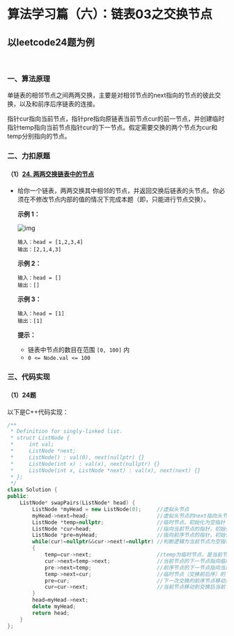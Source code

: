 # 算法学习篇（六）：链表03之交换节点

## 以leetcode24题为例

​		

### 一、算法原理

​		单链表的相邻节点之间两两交换，主要是对相邻节点的next指向的节点的彼此交换，以及和前序后序链表的连接。

​		指针cur指向当前节点，指针pre指向原链表当前节点cur的前一节点，并创建临时指针temp指向当前节点指针cur的下一节点。假定需要交换的两个节点为cur和temp分别指向的节点。

### 二、力扣原题

#### （1）[24. 两两交换链表中的节点](https://leetcode.cn/problems/swap-nodes-in-pairs/)

- 给你一个链表，两两交换其中相邻的节点，并返回交换后链表的头节点。你必须在不修改节点内部的值的情况下完成本题（即，只能进行节点交换）。

   

  **示例 1：**

  ![img](https://assets.leetcode.com/uploads/2020/10/03/swap_ex1.jpg)

  ```
  输入：head = [1,2,3,4]
  输出：[2,1,4,3]
  ```

  **示例 2：**

  ```
  输入：head = []
  输出：[]
  ```

  **示例 3：**

  ```
  输入：head = [1]
  输出：[1]
  ```

   

  **提示：**

  - 链表中节点的数目在范围 `[0, 100]` 内
  - `0 <= Node.val <= 100`



### 三、代码实现

#### （1）24题

以下是C++代码实现：

```c++
/**
 * Definition for singly-linked list.
 * struct ListNode {
 *     int val;
 *     ListNode *next;
 *     ListNode() : val(0), next(nullptr) {}
 *     ListNode(int x) : val(x), next(nullptr) {}
 *     ListNode(int x, ListNode *next) : val(x), next(next) {}
 * };
 */
class Solution {
public:
    ListNode* swapPairs(ListNode* head) {
        ListNode *myHead = new ListNode(0);		//虚拟头节点
        myHead->next=head;						//虚拟头节点的next指向头节点
        ListNode *temp=nullptr;					//临时节点，初始化为空指针
        ListNode *cur=head;						//指向当前节点的指针，初始化为头节点，是交换节点之一（交换前前序）
        ListNode *pre=myHead;					//指向前序节点的指针，初始化为虚拟头节点
        while(cur!=nullptr&&cur->next!=nullptr)	//判断逻辑为当前节点为空指针，或当前节点的下一节点为空指针，意为交换完毕
        {
            temp=cur->next;						//temp为临时节点，是当前节点的下一节点，是交换节点之一（交换前后序）
            cur->next=temp->next;				//当前节点的下一节点指向临时节点的下一节点
            pre->next=temp;						//前序节点的下一节点指向当前节点的下一节点
            temp->next=cur;						//临时节点（交换前后序）的下一节点指向当前节点（交换前前序）
            pre=cur;							//下一次交换的前序节点移动到当前节点（交换后后序）
            cur=cur->next;						//当前节点移动到交换后当前节点（交换后后序）的下一节点
        }
        head=myHead->next;
        delete myHead;
        return head;
    }
};
```
